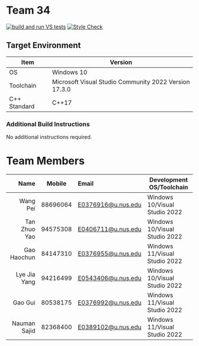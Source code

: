 # Team 34
[![build and run VS tests](https://github.com/nus-cs3203/22s1-win-spa-team-34/actions/workflows/build_and_run_VSTests.yml/badge.svg)](https://github.com/nus-cs3203/22s1-win-spa-team-34/actions/workflows/build_and_run_VSTests.yml)
[![Style Check](https://github.com/nus-cs3203/22s1-win-spa-team-34/actions/workflows/cpp_style_check.yml/badge.svg)](https://github.com/nus-cs3203/22s1-win-spa-team-34/actions/workflows/cpp_style_check.yml)

## Target Environment

Item | Version
-|-
OS | Windows 10
Toolchain | Microsoft Visual Studio Community 2022 Version 17.3.0
C++ Standard | C++17

### Additional Build Instructions

No additional instructions required.

# Team Members

Name | Mobile | Email | Development OS/Toolchain
-:|:-:|:-|-|
Wang Pei | 88696064 | E0376916@u.nus.edu | Windows 10/Visual Studio 2022
Tan Zhuo Yao | 94575308 | E0406711@u.nus.edu | Windows 10/Visual Studio 2022
Gao Haochun | 84147310 | E0376955@u.nus.edu | Windows 11/Visual Studio 2022
Lye Jia Yang | 94216499 | E0543406@u.nus.edu | Windows 10/Visual Studio 2022
Gao Gui | 80538175 | E0376992@u.nus.edu | Windows 11/Visual Studio 2022
Nauman Sajid| 82368400 | E0389102@u.nus.edu | Windows 11/Visual Studio 2022
